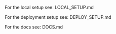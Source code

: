 For the local setup see: LOCAL_SETUP.md

For the deployment setup see: DEPLOY_SETUP.md

For the docs see: DOCS.md
